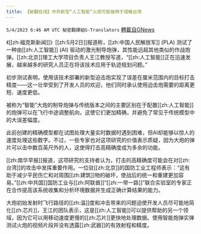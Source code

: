 ```yaml
---
title: 【秘翻在线】中共新型“人工智能”火炮可能被用于侵略台湾
---
```

`5/4/2023 6:46 AM UTC 秘密翻譯組G-Translators` [轉載自GNews](https://gnews.org/articles/1273927)

《[[zh:福克斯新闻]]》[[zh:5月2日]]报道称，[[zh:中国人民解放军]] (PLA) 测试了一种由[[zh:人工智能]] (AI) 驱动的激光制导炮弹，其性能远超其他类似的作战炮弹。[[zh:北京]]理工大学项目负责人王江教授写道，“[[zh:人工智能]]正在迅速发展，越来越多的研究人员正在将该技术应用于轨迹规划问题。”

初步测试表明，使用该技术部署的新型迫击炮实现了误差在厘米范围内的目标打击精度——这一壮举受到了开发人员的欢迎，他们同时承认使用迫击炮需要的距离更短、速度更低。

被称为“智能”大炮的制导炮弹与传统版本之间的主要区别在于配置[[zh:人工智能]]的炮弹可以在飞行中途调整航向，这使它们更加精确，并避免了常见于传统模型中的大误差幅度。

此前创建的精确模型都在试图处理大量实时数据时遇到困难，但AI却能够以惊人的速度处理这些数字。不过，一些专家也对这项研究的价值表示质疑，因为大炮的弹片可以击中数百英尺外的人，这使得打击高精确度成为多余的功能。

[[zh:南华早报]]报道，这项研究的支持者认为，打击的高精确度可能会在对[[zh:台湾]]的攻击中发挥重要作用。一位驻[[zh:北京]]的国防工业工程师表示：“这有助于减少平民伤亡和对周围[[zh:建筑]]物的破坏，使战后的统一和重建更加容易。”[[zh:中共国]]国防工业与[[zh:阿联酋]]“[[zh:一带一路]]”联合实验室的专家正在合作提高该系统收集和分析环境数据并生成正确计算结果的能力。

大炮初始发射时飞行路径的[[zh:温]]度和冲击带来的问题迫使开发人员尽可能地简化[[zh:芯片]]，王江的团队表示，这是[[zh:人工智能]]可以提供帮助的另一个领域，因为它可以用移动速度更慢的[[zh:芯片]]更快地处理数据。使用智能炮弹实弹测试火炮的视频片段并没有透露[[zh:武器]]的有效射程和精度。

